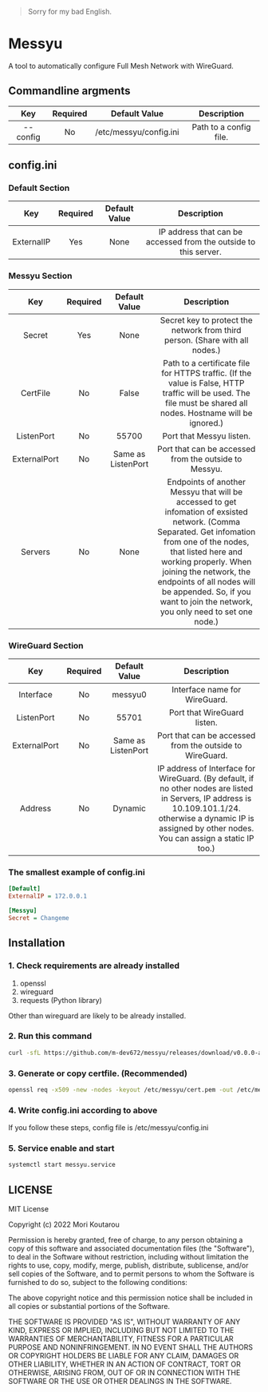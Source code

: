 > Sorry for my bad English.

# Messyu
A tool to automatically configure Full Mesh Network with WireGuard.

## Commandline argments
| Key | Required | Default Value | Description |
|:---:|:---:|:---:|:---:| 
| --config | No | /etc/messyu/config.ini | Path to a config file. |

## config.ini

### Default Section

| Key | Required | Default Value | Description |
|:---:|:---:|:---:|:---:| 
| ExternalIP | Yes | None | IP address that can be accessed from the outside to this server. |

### Messyu Section

| Key | Required | Default Value | Description |
|:---:|:---:|:---:|:---:| 
| Secret | Yes | None | Secret key to protect the network from third person. (Share with all nodes.) |
| CertFile | No | False | Path to a certificate file for HTTPS traffic. (If the value is False, HTTP traffic will be used. The file must be shared all nodes. Hostname will be ignored.) |
| ListenPort | No | 55700 | Port that Messyu listen. |
| ExternalPort | No | Same as ListenPort | Port that can be accessed from the outside to Messyu. |
| Servers | No | None | Endpoints of another Messyu that will be accessed to get infomation of exsisted network. (Comma Separated. Get infomation from one of the nodes, that listed here and working properly. When joining the network, the endpoints of all nodes will be appended. So, if you want to join the network, you only need to set one node.) |

### WireGuard Section

| Key | Required | Default Value | Description |
|:---:|:---:|:---:|:---:| 
| Interface | No | messyu0 | Interface name for WireGuard. |
| ListenPort | No | 55701 | Port that WireGuard listen. |
| ExternalPort | No | Same as ListenPort | Port that can be accessed from the outside to WireGuard. |
| Address | No | Dynamic | IP address of Interface for WireGuard. (By default, if no other nodes are listed in Servers, IP address is 10.109.101.1/24. otherwise a dynamic IP is assigned by other nodes. You can assign a static IP too.) |

### The smallest example of config.ini

```ini:config.ini
[Default]
ExternalIP = 172.0.0.1

[Messyu]
Secret = Changeme
```

## Installation

### 1. Check requirements are already installed
1. openssl
1. wireguard
1. requests (Python library)

Other than wireguard are likely to be already installed.

### 2. Run this command

```bash
curl -sfL https://github.com/m-dev672/messyu/releases/download/v0.0.0-alpha/install.sh | sh -
```

### 3. Generate or copy certfile. (Recommended)
```bash
openssl req -x509 -new -nodes -keyout /etc/messyu/cert.pem -out /etc/messyu/cert.pem -subj "/"
```

### 4. Write config.ini according to above
If you follow these steps, config file is /etc/messyu/config.ini

### 5. Service enable and start

```bash
systemctl start messyu.service
```

## LICENSE
MIT License

Copyright (c) 2022 Mori Koutarou

Permission is hereby granted, free of charge, to any person obtaining a copy
of this software and associated documentation files (the "Software"), to deal
in the Software without restriction, including without limitation the rights
to use, copy, modify, merge, publish, distribute, sublicense, and/or sell
copies of the Software, and to permit persons to whom the Software is
furnished to do so, subject to the following conditions:

The above copyright notice and this permission notice shall be included in all
copies or substantial portions of the Software.

THE SOFTWARE IS PROVIDED "AS IS", WITHOUT WARRANTY OF ANY KIND, EXPRESS OR
IMPLIED, INCLUDING BUT NOT LIMITED TO THE WARRANTIES OF MERCHANTABILITY,
FITNESS FOR A PARTICULAR PURPOSE AND NONINFRINGEMENT. IN NO EVENT SHALL THE
AUTHORS OR COPYRIGHT HOLDERS BE LIABLE FOR ANY CLAIM, DAMAGES OR OTHER
LIABILITY, WHETHER IN AN ACTION OF CONTRACT, TORT OR OTHERWISE, ARISING FROM,
OUT OF OR IN CONNECTION WITH THE SOFTWARE OR THE USE OR OTHER DEALINGS IN THE
SOFTWARE.
